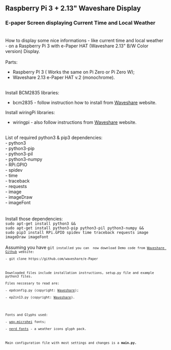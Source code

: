 ## Raspberry Pi 3 + 2.13" Waveshare Display
### E-paper Screen displaying Current Time and Local Weather <br><br>

How to display some nice informations - like current time and local weather - on a Raspberry Pi 3 with e-Paper HAT (Waveshare 2.13" B/W Color version) Display.<br>
<br>
Parts:<br>
- Raspberry PI 3 ( Works the same on Pi Zero or Pi Zero W);<br>
- Waveshare 2.13 e-Paper HAT v.2 (monochrome).<br><br>

Install BCM2835 libraries:<br>
- bcm2835 - follow instruction how to install from <a href="https://www.waveshare.com/wiki/2.13inch_e-Paper_HAT">Waveshare</a> website.<br>

Install wiringPi libraries:<br>
- wiringpi - also follow instructions from <a href="https://www.waveshare.com/wiki/2.13inch_e-Paper_HAT">Waveshare</a> website.<br>
<br>
List of required python3 & pip3 dependencies:<br>
- python3<br>
- python3-pip<br>
- python3-pil<br>
- python3-numpy<br>
- RPi.GPIO<br>
- spidev<br>
- time<br>
- traceback<br>
- requests<br>
- image<br>
- imageDraw<br>
- imageFont<br>
<br>
<br>
Install those dependencies:<br>
<code>sudo apt-get install python3 && <br>sudo apt-get install python3-pip python3-pil python3-numpy && <br>sudo pip3 install RPi.GPIO spidev time traceback requests image imageDraw imageFont</code>
<br>
<br>
Assuming you have <code>git<code> installed you can  now download Demo code from <a href="https://github.com/waveshare/e-Paper">Waveshare Github</a> website:<br>
- git clone https://github.com/waveshare/e-Paper
<br><br>
Downloaded files include installation instructions, setup.py file and example python3 files.<br>
Files neccesary to read are:<br>
- epdconfig.py (copyright: <a href="https://www.waveshare.com/wiki/2.13inch_e-Paper_HAT">Waveshare</a>);<br>
- ep2in13.py (copyright: <a href="https://www.waveshare.com/wiki/2.13inch_e-Paper_HAT">Waveshare</a>).<br><br>
<br>
Fonts and Glyphs used:<br>
- <a href="https://github.com/anthonyfok/fonts-wqy-microhei">wqy-microhei</a> fonts;<br>
- <a href="https://github.com/ryanoasis/nerd-fonts">nerd fonts</a> - a weather icons glyph pack.<br>
<br>
Main configuration file with most settings and changes is a <b>main.py<b>.<br>
<br>
